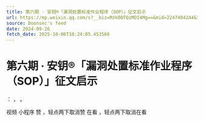 ```yaml
---
title: 第六期 · 安钥®「漏洞处置标准作业程序（SOP）」征文启示
url: https://mp.weixin.qq.com/s?__biz=Mzk0OTQzMDI4Mg==&mid=2247484244&idx=1&sn=69857ae11e16ae9b9f7951034746293b
source: Doonsec's feed
date: 2024-09-26
fetch_date: 2025-10-06T18:24:05.453566
---
```


# 第六期 · 安钥®「漏洞处置标准作业程序（SOP）」征文启示

：
，
。

视频
小程序
赞
，轻点两下取消赞
在看
，轻点两下取消在看